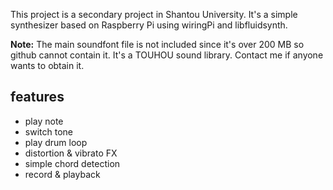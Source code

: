 This project is a secondary project in Shantou University. It's a simple synthesizer based on Raspberry Pi using wiringPi and libfluidsynth. 

**Note:** The main soundfont file is not included since it's over 200 MB so github cannot contain it. It's a TOUHOU sound library. Contact me if anyone wants to obtain it.

## features
* play note
* switch tone
* play drum loop
* distortion & vibrato FX
* simple chord detection
* record & playback
